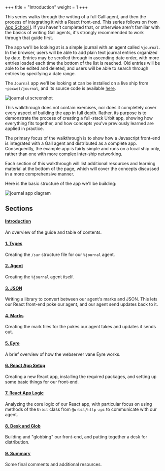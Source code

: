 +++
title = "Introduction"
weight = 1
+++

This series walks through the writing of a full Gall agent, and then the process
of integrating it with a React front-end. This series follows on from [App School I](/guides/core/app-school/intro). If you haven't
completed that, or otherwise aren't familiar with the basics of writing Gall
agents, it's strongly recommended to work through that guide first.

The app we'll be looking at is a simple journal with an agent called `%journal`.
In the browser, users will be able to add plain text journal entries organized
by date. Entries may be scrolled through in ascending date order, with more
entries loaded each time the bottom of the list is reached. Old entries will be
able to be edited and deleted, and users will be able to search through entries
by specifying a date range.

The `Journal` app we'll be looking at can be installed on a live ship from
`~pocwet/journal`, and its source code is available [here](https://github.com/urbit/docs-examples/tree/main/journal-app).

![journal ui screenshot](https://media.urbit.org/guides/core/app-school-full-stack-guide/entries.png)

This walkthrough does not contain exercises, nor does it completely cover every
aspect of building the app in full depth. Rather, its purpose is to demonstrate
the process of creating a full-stack Urbit app, showing how everything fits
together, and how concepts you've previously learned are applied in practice.

The primary focus of the walkthrough is to show how a Javascript front-end is
integrated with a Gall agent and distributed as a complete app. Consequently,
the example app is fairly simple and runs on a local ship only, rather than one
with more complex inter-ship networking.

Each section of this walkthrough will list additional resources and learning
material at the bottom of the page, which will cover the concepts discussed in a
more comprehensive manner.

Here is the basic structure of the app we'll be building:

![journal app
diagram](https://media.urbit.org/guides/core/app-school-full-stack-guide/journal-app-diagram.svg)

## Sections

#### [Introduction](/courses/app-school-full-stack/intro)

An overview of the guide and table of contents.

#### [1. Types](/courses/app-school-full-stack/1-types)

Creating the `/sur` structure file for our `%journal` agent.

#### [2. Agent](/courses/app-school-full-stack/2-agent)

Creating the `%journal` agent itself.

#### [3. JSON](/courses/app-school-full-stack/3-json)

Writing a library to convert between our agent's marks and JSON. This lets our
React front-end poke our agent, and our agent send updates back to it.

#### [4. Marks](/courses/app-school-full-stack/4-marks)

Creating the mark files for the pokes our agent takes and updates it sends out.

#### [5. Eyre](/courses/app-school-full-stack/5-eyre)

A brief overview of how the webserver vane Eyre works.

#### [6. React App Setup](/courses/app-school-full-stack/6-react-setup)

Creating a new React app, installing the required packages, and setting up some
basic things for our front-end.

#### [7. React App Logic](/courses/app-school-full-stack/7-app-logic)

Analyzing the core logic of our React app, with particular focus on using
methods of the `Urbit` class from `@urbit/http-api` to communicate with our
agent.

#### [8. Desk and Glob](/courses/app-school-full-stack/8-desk)

Building and "globbing" our front-end, and putting together a desk for
distribution.

#### [9. Summary](/courses/app-school-full-stack/9-final)

Some final comments and additional resources.
